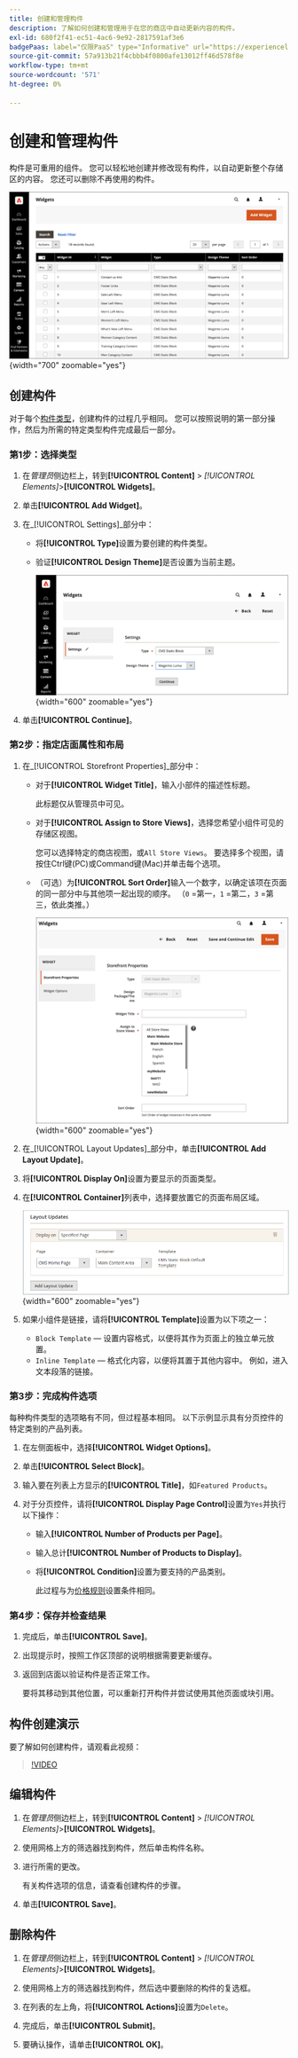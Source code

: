 ```yaml
---
title: 创建和管理构件
description: 了解如何创建和管理用于在您的商店中自动更新内容的构件。
exl-id: 680f2f41-ec51-4ac6-9e92-2817591af3e6
badgePaas: label="仅限PaaS" type="Informative" url="https://experienceleague.adobe.com/en/docs/commerce/user-guides/product-solutions" tooltip="仅适用于云项目(Adobe管理的PaaS基础架构)和内部部署项目上的Adobe Commerce 。"
source-git-commit: 57a913b21f4cbbb4f0800afe13012ff46d578f8e
workflow-type: tm+mt
source-wordcount: '571'
ht-degree: 0%

---
```


# 创建和管理构件

构件是可重用的组件。 您可以轻松地创建并修改现有构件，以自动更新整个存储区的内容。 您还可以删除不再使用的构件。

![小组件](./assets/widgets.png){width="700" zoomable="yes"}

## 创建构件

对于每个[构件类型](widgets.md#widget-types)，创建构件的过程几乎相同。 您可以按照说明的第一部分操作，然后为所需的特定类型构件完成最后一部分。

### 第1步：选择类型

1. 在&#x200B;_管理员_&#x200B;侧边栏上，转到&#x200B;**[!UICONTROL Content]** > _[!UICONTROL Elements]_>**[!UICONTROL Widgets]**。

1. 单击&#x200B;**[!UICONTROL Add Widget]**。

1. 在&#x200B;_[!UICONTROL Settings]_部分中：

   - 将&#x200B;**[!UICONTROL Type]**&#x200B;设置为要创建的构件类型。

   - 验证&#x200B;**[!UICONTROL Design Theme]**&#x200B;是否设置为当前主题。

     ![小组件设置](./assets/widget-settings.png){width="600" zoomable="yes"}

1. 单击&#x200B;**[!UICONTROL Continue]**。

### 第2步：指定店面属性和布局

1. 在&#x200B;_[!UICONTROL Storefront Properties]_部分中：

   - 对于&#x200B;**[!UICONTROL Widget Title]**，输入小部件的描述性标题。

     此标题仅从管理员中可见。

   - 对于&#x200B;**[!UICONTROL Assign to Store Views]**，选择您希望小组件可见的存储区视图。

     您可以选择特定的商店视图，或`All Store Views`。 要选择多个视图，请按住Ctrl键(PC)或Command键(Mac)并单击每个选项。

   - （可选）为&#x200B;**[!UICONTROL Sort Order]**&#x200B;输入一个数字，以确定该项在页面的同一部分中与其他项一起出现的顺序。 （`0` =第一，`1` =第二，`3` =第三，依此类推。）

     ![店面属性](./assets/widget-storefront-properties.png){width="600" zoomable="yes"}

1. 在&#x200B;_[!UICONTROL Layout Updates]_部分中，单击&#x200B;**[!UICONTROL Add Layout Update]**。

1. 将&#x200B;**[!UICONTROL Display On]**&#x200B;设置为要显示的页面类型。

1. 在&#x200B;**[!UICONTROL Container]**&#x200B;列表中，选择要放置它的页面布局区域。

   ![布局更新](./assets/widget-layout-update-home-page.png){width="600" zoomable="yes"}

1. 如果小组件是链接，请将&#x200B;**[!UICONTROL Template]**&#x200B;设置为以下项之一：

   - `Block Template` — 设置内容格式，以便将其作为页面上的独立单元放置。
   - `Inline Template` — 格式化内容，以便将其置于其他内容中。 例如，进入文本段落的链接。

### 第3步：完成构件选项

每种构件类型的选项略有不同，但过程基本相同。 以下示例显示具有分页控件的特定类别的产品列表。

1. 在左侧面板中，选择&#x200B;**[!UICONTROL Widget Options]**。

1. 单击&#x200B;**[!UICONTROL Select Block]**。

1. 输入要在列表上方显示的&#x200B;**[!UICONTROL Title]**，如`Featured Products`。

1. 对于分页控件，请将&#x200B;**[!UICONTROL Display Page Control]**&#x200B;设置为`Yes`并执行以下操作：

   - 输入&#x200B;**[!UICONTROL Number of Products per Page]**。

   - 输入总计&#x200B;**[!UICONTROL Number of Products to Display]**。

   - 将&#x200B;**[!UICONTROL Condition]**&#x200B;设置为要支持的产品类别。

     此过程与为[价格规则](../merchandising-promotions/price-rules-catalog.md)设置条件相同。

### 第4步：保存并检查结果

1. 完成后，单击&#x200B;**[!UICONTROL Save]**。

1. 出现提示时，按照工作区顶部的说明根据需要更新缓存。

1. 返回到店面以验证构件是否正常工作。

   要将其移动到其他位置，可以重新打开构件并尝试使用其他页面或块引用。

## 构件创建演示

要了解如何创建构件，请观看此视频：

>[!VIDEO](https://video.tv.adobe.com/v/343786?quality=12&learn=on)

## 编辑构件

1. 在&#x200B;_管理员_&#x200B;侧边栏上，转到&#x200B;**[!UICONTROL Content]** > _[!UICONTROL Elements]_>**[!UICONTROL Widgets]**。

1. 使用网格上方的筛选器找到构件，然后单击构件名称。

1. 进行所需的更改。

   有关构件选项的信息，请查看创建构件的步骤。

1. 单击&#x200B;**[!UICONTROL Save]**。

## 删除构件

1. 在&#x200B;_管理员_&#x200B;侧边栏上，转到&#x200B;**[!UICONTROL Content]** > _[!UICONTROL Elements]_>**[!UICONTROL Widgets]**。

1. 使用网格上方的筛选器找到构件，然后选中要删除的构件的复选框。

1. 在列表的左上角，将&#x200B;**[!UICONTROL Actions]**&#x200B;设置为`Delete`。

1. 完成后，单击&#x200B;**[!UICONTROL Submit]**。

1. 要确认操作，请单击&#x200B;**[!UICONTROL OK]**。
